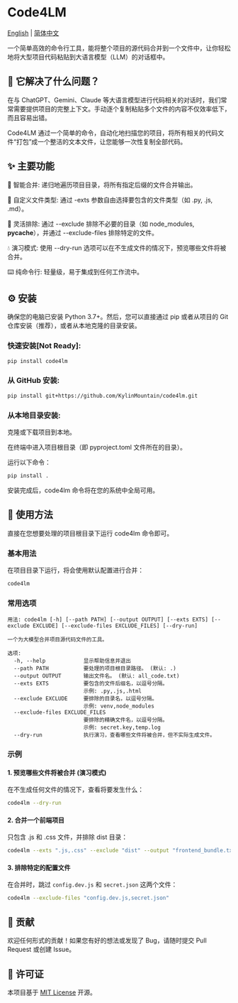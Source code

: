 # Code4LM
[English](./README.md) | [简体中文](./README_zh.md)

一个简单高效的命令行工具，能将整个项目的源代码合并到一个文件中，让你轻松地将大型项目代码粘贴到大语言模型（LLM）的对话框中。

## 🤔 它解决了什么问题？
在与 ChatGPT、Gemini、Claude 等大语言模型进行代码相关的对话时，我们常常需要提供项目的完整上下文。手动逐个复制粘贴多个文件的内容不仅效率低下，而且容易出错。

Code4LM 通过一个简单的命令，自动化地扫描您的项目，将所有相关的代码文件“打包”成一个整洁的文本文件，让您能够一次性复制全部代码。

## ✨ 主要功能
📂 智能合并: 递归地遍历项目目录，将所有指定后缀的文件合并输出。

🎯 自定义文件类型: 通过 -exts 参数自由选择要包含的文件类型（如 .py, .js, .md）。

🙈 灵活排除: 通过 --exclude 排除不必要的目录（如 node_modules, __pycache__），并通过 --exclude-files 排除特定的文件。

💧 演习模式: 使用 --dry-run 选项可以在不生成文件的情况下，预览哪些文件将被合并。

⌨️ 纯命令行: 轻量级，易于集成到任何工作流中。

## ⚙️ 安装
确保您的电脑已安装 Python 3.7+。然后，您可以直接通过 pip 或者从项目的 Git 仓库安装（推荐），或者从本地克隆的目录安装。

### 快速安装[Not Ready]:
```bash
pip install code4lm
```

### 从 GitHub 安装:
```bash
pip install git+https://github.com/KylinMountain/code4lm.git
```

### 从本地目录安装:

克隆或下载项目到本地。

在终端中进入项目根目录（即 pyproject.toml 文件所在的目录）。

运行以下命令：
```bash
pip install .
```
安装完成后，code4lm 命令将在您的系统中全局可用。

## 🚀 使用方法
直接在您想要处理的项目根目录下运行 code4lm 命令即可。

### 基本用法
在项目目录下运行，将会使用默认配置进行合并：
```bash
code4lm
```

### 常用选项
```
用法: code4lm [-h] [--path PATH] [--output OUTPUT] [--exts EXTS] [--exclude EXCLUDE] [--exclude-files EXCLUDE_FILES] [--dry-run]

一个为大模型合并项目源代码文件的工具。

选项:
  -h, --help            显示帮助信息并退出
  --path PATH           要处理的项目根目录路径。 (默认: .)
  --output OUTPUT       输出文件名。 (默认: all_code.txt)
  --exts EXTS           要包含的文件后缀名，以逗号分隔。
                        示例: .py,.js,.html
  --exclude EXCLUDE     要排除的目录名，以逗号分隔。
                        示例: venv,node_modules
  --exclude-files EXCLUDE_FILES
                        要排除的精确文件名，以逗号分隔。
                        示例: secret.key,temp.log
  --dry-run             执行演习，查看哪些文件将被合并，但不实际生成文件。
```

### 示例
#### 1. 预览哪些文件将被合并 (演习模式)

在不生成任何文件的情况下，查看将要发生什么：
```bash
code4lm --dry-run
```

#### 2. 合并一个前端项目

只包含 .js 和 .css 文件，并排除 dist 目录：
```bash
code4lm --exts ".js,.css" --exclude "dist" --output "frontend_bundle.txt"
```

#### 3. 排除特定的配置文件

在合并时，跳过 `config.dev.js` 和 `secret.json` 这两个文件：
```bash
code4lm --exclude-files "config.dev.js,secret.json"
```

## 🤝 贡献
欢迎任何形式的贡献！如果您有好的想法或发现了 Bug，请随时提交 Pull Request 或创建 Issue。

## 📜 许可证
本项目基于 [MIT License](https://opensource.org/licenses/MIT) 开源。